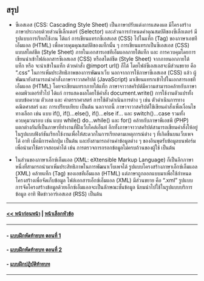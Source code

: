 ## สรุป
* ซีเอสเอส (CSS: Cascading Style Sheet) เป็นภาษาปรับแต่งการแสดงผล มีโครงสร้างภาษาประกอบด้วยส่วนซีเล็กเตอร์ (Selector) และส่วนการกำหนดค่าคุณสมบัติของซีเล็กเตอร์  มีรูปแบบการเรียกใช้งาน ได้แก่ การเขียนแทรกซีเอสเอส (CSS) ไปในแท็ก (Tag) ของภาษาเอชทีเอ็มแอล (HTML) เพื่อควบคุมคุณสมบัติของแท็กนั้น ๆ การเขียนแทรกเป็นซีเอสเอส (CSS) แบบสไตล์ชีต (Style Sheet) ภายในเอกสารเอชทีเอ็มแอลภายใต้แท็ก <STYLE>…</STYLE> และ การควบคุมโดยการเขียนนำเข้าไฟล์เอกสารซีเอสเอส (CSS) หรือสไตล์ชีต (Style Sheet) จากภายนอกภายใต้แท็ก <LINK> หรือ จะนำเข้าในแท็ก  <STYLE>…</STYLE>  ด้วยคำสั่ง @import url() ก็ได้ โดยไฟล์ซีเอสเอสจะมีส่วนขยาย คือ “.css” ในการเพิ่มประสิทธิภาพของการพัฒนาเว็บ นอกจากการใช้ภาษาซีเอสเอส (CSS) แล้ว ผู้พัฒนายังสามารถนำคำสั่งภาษาจาวาสคริปต์ (JavaScript) มาเขียนแทรกเข้าไปในเอกสารเอชทีเอ็มแอล (HTML) โดยจะเขียนแทรกภายใต้แท็ก <SCRIPT>…</SCRIPT> ภาษาจาวาสคริปต์มีความสามารถคล้ายกับภาษาคอมพิวเตอร์ทั่วไป ได้แก่ การแสดงผลโดยใช้คำสั่ง document.write() การใช้งานตัวแปรทั้งแบบข้อความ ตัวเลข และ ค่าตรรกศาสตร์ การใช้ตัวดำเนินการต่าง ๆ เช่น ตัวดำเนินการทางคณิตศาสตร์ และ การเปรียบเทียบ เป็นต้น นอกจากนี้ ภาษาจาวาสคริปต์ใช้เขียนคำสั่งเพื่อเงื่อนไขทางเลือก เช่น แบบ if(), if()…else(), if()…else if… และ switch()…case รวมทั้งควบคุมวนรอบ เช่น แบบ while() do…while() และ for() คล้ายกับภาษาพีเอชพี (PHP) แตกต่างกันที่เป็นภาษาที่ทำงานที่ฝั่งเว็บไคล์เอ็นท์ อีกทั้งภาษาจาวาสคริปต์สามารถเขียนคำสั่งให้อยู่ในรูปแบบฟังก์ชันเรียกใช้งานเพื่อให้สะดวกในการเรียกตามเหตุการณ์ต่าง ๆ ที่เกิดขึ้นบนเว็บเพจได้ อาทิ เมื่อมีการคลิกปุ่ม เป็นต้น และยังสามารถอ่านค่าข้อมูลต่าง ๆ ของอินพุตรับข้อมูลบนฟอร์มเพื่อนำมาใช้ตรวจสอบค่าได้ เช่น การตรวจการกรอกข้อมูลไม่ครบถ้วนของผู้ใช้ เป็นต้น 

* ในส่วนของภาษาเอ็กซ์เอ็มแอล (XML: eXtensible Markup Language) ก็เป็นอีกภาษาหนึ่งที่สามารถนำมาเพิ่มประสิทธิภาพในการพัฒนาเว็บเพจได้ รูปแบบโครงสร้างภาษาเอ็กซ์เอ็มแอล (XML) คล้ายแท็ก (Tag) ของเอชทีเอ็มแอล (HTML) แต่ภาษาถูกออกแบบมาเพื่อใช้กำหนดโครงสร้างเพื่อจัดเก็บข้อมูล ไฟล์เอกสารเอ็กซ์เอ็มแอล (XML) มีส่วนขยาย คือ “.xml” รูปแบบการจัดโครงสร้างข้อมูลด้วยเอ็กซ์เอ็มแอลจะเป็นลักษณะชั้นข้อมูล นิยมนำไปใช้ในรูปแบบบริการข้อมูล อาทิ ฟีดข่าวอาร์เอสเอส (RSS) เป็นต้น

---
#### [<< หน้าก่อนหน้า](0704.md) | [หน้าเลือกหัวข้อ](README.md)
---
#### - [แบบฝึกหัดท้ายบท ตอนที่ 1](0730.md)
#### - [แบบฝึกหัดท้ายบท ตอนที่ 2](0750.md)
#### - [แบบฝึกปฏิบัติท้ายบท](0770.md)
---